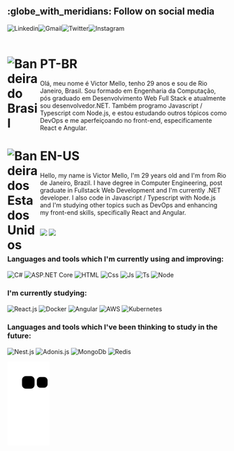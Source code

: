 <h2>:globe_with_meridians: Follow on social media</h2>

<a target="_blank" href="https://www.linkedin.com/in/victor-mello-083486117/">
  <img align="left" alt="Linkedin" src="https://img.shields.io/badge/LinkedIn-0077B5?style=for-the-badge&logo=linkedin&logoColor=white" />
</a>
<a target="_blank" href="mailto:victorsmello93@gmail.com">
  <img align="left" alt="Gmail" src="https://img.shields.io/badge/Gmail-D14836?style=for-the-badge&logo=gmail&logoColor=white" />
</a>
<a target="_blank" href="https://twitter.com/VictorMello1993">
  <img align="left" alt="Twitter" src="https://img.shields.io/badge/Twitter-1DA1F2?style=for-the-badge&logo=twitter&logoColor=white" />
</a>
<a target="_blank" href="https://www.instagram.com/victormello1993/">
  <img align="left" alt="Instagram" src="https://img.shields.io/badge/Instagram-E4405F?style=for-the-badge&logo=instagram&logoColor=white" />
</a>
</br>

<br/>


<h1><img align="left" alt="Bandeira do Brasil" width="75px" src="https://user-images.githubusercontent.com/35710766/132271878-2c5462bb-1d15-4f37-9ff4-a48c6aea4012.jpg" />PT-BR</h1>
Olá, meu nome é Victor Mello, tenho 29 anos e sou de Rio Janeiro, Brasil. Sou formado em Engenharia da Computação, pós graduado em Desenvolvimento Web Full Stack e atualmente sou desenvolvedor.NET. Também programo Javascript / Typescript com Node.js, e estou estudando outros tópicos como DevOps e me aperfeiçoando no front-end, especificamente React e Angular.

<h1><img align="left" alt="Bandeira dos Estados Unidos" width="75px" src="https://user-images.githubusercontent.com/35710766/132272047-76901047-63a9-47aa-9dfc-c3eb59b634d1.png" />EN-US</h1>
Hello, my name is Victor Mello, I'm 29 years old and I'm from Rio de Janeiro, Brazil. I have degree in Computer Engineering, post graduate in Fullstack Web Development and I'm currently .NET developer. I also code in Javascript / Typescript with Node.js and I'm studying other topics such as DevOps and enhancing my front-end skills, specifically React and Angular.

##

<div>
  <a href="https://github.com/VictorMello1993"></a>
  <img height="180em" src="https://github-readme-stats.vercel.app/api?username=VictorMello1993&show_icons=true&theme=dark&include_all_commits=true&count_private=true&hide=contribs,issues"/>
  <img height="180em" src="https://github-readme-stats.vercel.app/api/top-langs/?username=VictorMello1993&layout=compact&hide=Python&langs_count=7&theme=dark"/>
</div>

<br>

<h3>Languages and tools which I'm currently using and improving:</h3>
<div style="display: inline_block">
  <img align="center" alt="C#" height="30" width="40" src="https://cdn.jsdelivr.net/gh/devicons/devicon/icons/csharp/csharp-original.svg">
  <img align="center" alt="ASP.NET Core" height="30" width="40" src="https://cdn.jsdelivr.net/gh/devicons/devicon/icons/dotnetcore/dotnetcore-original.svg">
  <img align="center" alt="HTML" height="30" width="40" src="https://cdn.jsdelivr.net/gh/devicons/devicon/icons/html5/html5-original.svg">
  <img align="center" alt="Css" height="30" width="40" src="https://cdn.jsdelivr.net/gh/devicons/devicon/icons/css3/css3-original.svg">
  <img align="center" alt="Js" height="30" width="40" src="https://cdn.jsdelivr.net/gh/devicons/devicon/icons/javascript/javascript-original.svg">
  <img align="center" alt="Ts" height="30" width="40" src="https://cdn.jsdelivr.net/gh/devicons/devicon/icons/typescript/typescript-original.svg">
  <img align="center" alt="Node" height="30" width="40" src="https://cdn.jsdelivr.net/gh/devicons/devicon/icons/nodejs/nodejs-original.svg">  
</div>

<h3>I'm currently studying:</h3>
<div style="display: inline_block">
  <img align="center" alt="React.js" height="30" width="40" src="https://cdn.jsdelivr.net/gh/devicons/devicon/icons/react/react-original.svg">    
  <img align="center" alt="Docker" height="30" width="40" src="https://cdn.jsdelivr.net/gh/devicons/devicon/icons/docker/docker-original.svg">
  <img align="center" alt="Angular" height="30" width="40" src="https://cdn.jsdelivr.net/gh/devicons/devicon/icons/angularjs/angularjs-original.svg">
  <img align="center" alt="AWS" height="30" width="40" src="https://cdn.jsdelivr.net/gh/devicons/devicon/icons/amazonwebservices/amazonwebservices-original.svg">
  <img align="center" alt="Kubernetes" height="30" width="40" src="https://cdn.jsdelivr.net/gh/devicons/devicon/icons/kubernetes/kubernetes-plain.svg"/>  
</div>

<h3>Languages and tools which I've been thinking to study in the future:</h3>
<div style="display: inline_block">
  <img align="center" alt="Nest.js" height="30" width="40" src="https://cdn.jsdelivr.net/gh/devicons/devicon/icons/nestjs/nestjs-plain.svg">    
  <img align="center" alt="Adonis.js" height="30" width="40" src="https://cdn.jsdelivr.net/gh/devicons/devicon/icons/adonisjs/adonisjs-original.svg">  
  <img align="center" alt="MongoDb" height="30" width="40" src="https://cdn.jsdelivr.net/gh/devicons/devicon/icons/mongodb/mongodb-original.svg">  
  <img align="center" alt="Redis" height="30" width="40" src="https://cdn.jsdelivr.net/gh/devicons/devicon/icons/redis/redis-original.svg">    
</div>

![Snake animation](https://github.com/VictorMello1993/VictorMello1993/blob/output/github-contribution-grid-snake.svg)

